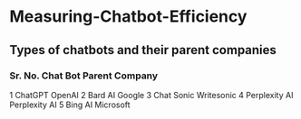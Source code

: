 # Measuring-Chatbot-Efficiency

## Types of chatbots and their parent companies
### Sr. No. 	Chat Bot	Parent Company
1	ChatGPT	OpenAI
2	Bard AI	Google
3	Chat Sonic	Writesonic
4	Perplexity AI	Perplexity AI
5	Bing AI	Microsoft
